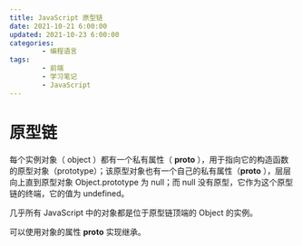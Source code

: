 ```yaml
---
title: JavaScript 原型链
date: 2021-10-21 6:00:00
updated: 2021-10-23 6:00:00
categories:
        - 编程语言
tags:
        - 前端
        - 学习笔记
        - JavaScript
---
```


# 原型链

每个实例对象（ object ）都有一个私有属性（ **proto** ），用于指向它的构造函数的原型对象（prototype）；该原型对象也有一个自己的私有属性（**proto** ），层层向上直到原型对象 Object.prototype 为 null；而 null 没有原型，它作为这个原型链的终端，它的值为 undefined。

几乎所有 JavaScript 中的对象都是位于原型链顶端的 Object 的实例。

可以使用对象的属性 **proto** 实现继承。
